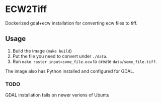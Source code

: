 # ECW2Tiff
Dockerized gdal+ecw installation for converting ecw files to tiff.


## Usage
1. Build the image (`make build`)
2. Put the file you need to convert under `./data`.
3. Run `make raster input=some_file.ecw` to create `data/some_file.tiff`.

The image also has Python installed and configured for GDAL.

### TODO
GDAL installation fails on newer verions of Ubuntu
